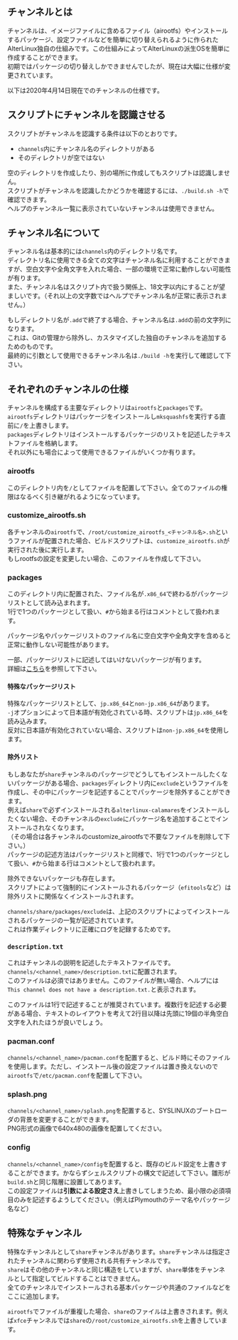 ## チャンネルとは
チャンネルは、イメージファイルに含めるファイル（airootfs）やインストールするパッケージ、設定ファイルなどを簡単に切り替えられるように作られたAlterLinux独自の仕組みです。この仕組みによってAlterLinuxの派生OSを簡単に作成することができます。  
初期ではパッケージの切り替えしかできませんでしたが、現在は大幅に仕様が変更されています。  


以下は2020年4月14日現在でのチャンネルの仕様です。　　


## スクリプトにチャンネルを認識させる
スクリプトがチャンネルを認識する条件は以下のとおりです。

- `channels`内にチャンネル名のディレクトリがある
- そのディレクトリが空ではない

空のディレクトリを作成したり、別の場所に作成してもスクリプトは認識しません。  
スクリプトがチャンネルを認識したかどうかを確認するには、`./build.sh -h`で確認できます。  
ヘルプのチャンネル一覧に表示されていないチャンネルは使用できません。  


## チャンネル名について
チャンネル名は基本的には`channels`内のディレクトリ名です。  
ディレクトリ名に使用できる全ての文字はチャンネル名に利用することができますが、空白文字や全角文字を入れた場合、一部の環境で正常に動作しない可能性が有ります。  
また、チャンネル名はスクリプト内で扱う関係上、18文字以内にすることが望ましいです。（それ以上の文字数ではヘルプでチャンネル名が正常に表示されません。）   
  
もしディレクトリ名が`.add`で終了する場合、チャンネル名は`.add`の前の文字列になります。  
これは、Gitの管理から除外し、カスタマイズした独自のチャンネルを追加するためのものです。  
最終的に引数として使用できるチャンネル名は`./build -h`を実行して確認して下さい。


## それぞれのチャンネルの仕様
チャンネルを構成する主要なディレクトリは`airootfs`と`packages`です。  
`airootfs`ディレクトリはパッケージをインストールし`mksquashfs`を実行する直前に`/`を上書きします。  
`packages`ディレクトリはインストールするパッケージのリストを記述したテキストファイルを格納します。  
それ以外にも場合によって使用できるファイルがいくつか有ります。  


### airootfs
このディレクトリ内を`/`としてファイルを配置して下さい。全てのファイルの権限はなるべく引き継がれるようになっています。  

### customize_airootfs.sh
各チャンネルの`airootfs`で、`/root/customize_airootfs_<チャンネル名>.sh`というファイルが配置された場合、ビルドスクリプトは、`customize_airootfs.sh`が実行された後に実行します。  
もしrootfsの設定を変更したい場合、このファイルを作成して下さい。


### packages
このディレクトリ内に配置された、ファイル名が`.x86_64`で終わるがパッケージリストとして読み込まれます。  
1行で1つのパッケージとして扱い、`#`から始まる行はコメントとして扱われます。  

パッケージ名やパッケージリストのファイル名に空白文字や全角文字を含めると正常に動作しない可能性があります。

一部、パッケージリストに記述してはいけないパッケージが有ります。  
詳細は[こちら](PACKAGE.md)を参照して下さい。  


#### 特殊なパッケージリスト
特殊なパッケージリストとして、`jp.x86_64`と`non-jp.x86_64`があります。  
`-j`オプションによって日本語が有効化されている時、スクリプトは`jp.x86_64`を読み込みます。  
反対に日本語が有効化されていない場合、スクリプトは`non-jp.x86_64`を使用します。  


#### 除外リスト
もしあなたが`share`チャンネルのパッケージでどうしてもインストールしたくないパッケージがある場合、`packages`ディレクトリ内に`exclude`というファイルを作成し、その中にパッケージを記述することでパッケージを除外することができます。  
例えば`share`で必ずインストールされる`alterlinux-calamares`をインストールしたくない場合、そのチャンネルの`exclude`にパッケージ名を追加することでインストールされなくなります。  
（その場合は各チャンネルのcustomize_airootfsで不要なファイルを削除して下さい。）  
パッケージの記述方法はパッケージリストと同様で、1行で1つのパッケージとして扱い、`#`から始まる行はコメントとして扱われます。  
  
除外できないパッケージも存在します。  
スクリプトによって強制的にインストールされるパッケージ（`efitools`など）は除外リストに関係なくインストールされます。  
  
`channels/share/packages/exclude`は、上記のスクリプトによってインストールされるパッケージの一覧が記述されています。  
これは作業ディレクトリに正確にログを記録するためです。  


### `description.txt`
これはチャンネルの説明を記述したテキストファイルです。`channels/<channel_name>/description.txt`に配置されます。  
このファイルは必須ではありません。このファイルが無い場合、ヘルプには`This channel does not have a description.txt.`と表示されます。  

このファイルは1行で記述することが推奨されています。複数行を記述する必要がある場合、テキストのレイアウトを考えて2行目以降は先頭に19個の半角空白文字を入れたほうが良いでしょう。  


### pacman.conf
`channels/<channel_name>/pacman.conf`を配置すると、ビルド時にそのファイルを使用します。ただし、インストール後の設定ファイルは置き換えないので`airootfs`で`/etc/pacman.conf`を配置して下さい。


### splash.png
`channels/<channel_name>/splash.png`を配置すると、SYSLINUXのブートローダの背景を変更することができます。  
PNG形式の画像で640x480の画像を配置してください。


### config
`channels/<channel_name>/config`を配置すると、既存のビルド設定を上書きすることができます。かならずシェルスクリプトの構文で記述して下さい。雛形が`build.sh`と同じ階層に設置してあります。  
この設定ファイルは**引数による設定さえ**上書きしてしまうため、最小限の必須項目のみを記述するようしてください。（例えばPlymouthのテーマ名やパッケージ名など）


## 特殊なチャンネル
特殊なチャンネルとして`share`チャンネルがあります。`share`チャンネルは指定されたチャンネルに関わらず使用される共有チャンネルです。  
`share`はその他のチャンネルと同じ構造をしていますが、`share`単体をチャンネルとして指定してビルドすることはできません。  
全てのチャンネルでインストールされる基本パッケージや共通のファイルなどをここに追加します。  

`airootfs`でファイルが重複した場合、`share`のファイルは上書きされます。例えば`xfce`チャンネルでは`share`の`/root/customize_airootfs.sh`を上書きしています。
